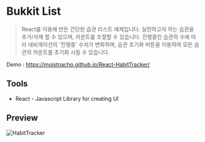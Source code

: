 # Bukkit List
> React를 이용해 만든 간단한 습관 리스트 예제입니다. 실천하고자 하는 습관을 추가/삭제 할 수 있으며, 카운트를 조절할 수 있습니다. 진행중인 습관의 수에 따라 네비게이션의 '진행중' 수치가 변화하며, 습관 초기화 버튼을 이용하여 모든 습관의 카운트를 초기화 시킬 수 있습니다. 

Demo : https://moistnacho.github.io/React-HabitTracker/

## Tools
+ React - Javascript Library for creating UI

## Preview
![HabitTracker](https://user-images.githubusercontent.com/59498305/100607008-9ded3900-334d-11eb-83a8-3d3bf27e021c.PNG)

